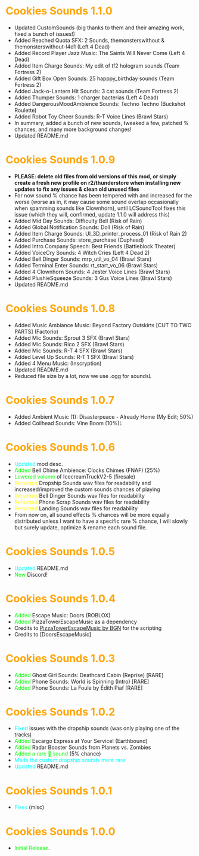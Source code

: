 # <span style="color:orange">Cookies Sounds 1.1.0</span>

- Updated CustomSounds (big thanks to them and their amazing work, fixed a bunch of issues!)
- Added Reached Quota SFX: 2 Sounds, themonsterswithout & themonsterswithout-l4d1 (Left 4 Dead)
- Added Record Player Jazz Music: The Saints Will Never Come (Left 4 Dead)
- Added Item Charge Sounds: My edit of tf2 hologram sounds (Team Fortress 2)
- Added Gift Box Open Sounds: 25 happpy_birthday sounds (Team Fortress 2)
- Added Jack-o-Lantern Hit Sounds: 3 cat sounds (Team Fortress 2) 
- Added Thumper Sounds: 1 charger bacterias (Left 4 Dead)
- Added DangerousMoodAmbience Sounds: Techno Techno (Buckshot Roulette)
- Added Robot Toy Cheer Sounds: R-T Voice Lines (Brawl Stars)
- In summary, added a bunch of new sounds, tweaked a few, patched % chances, and many more background changes!
- Updated README.md

# <span style="color:orange">Cookies Sounds 1.0.9</span>

- **PLEASE: delete old files from old versions of this mod, or simply create a fresh new profile on r2/thunderstore when installing new updates to fix any issues & clean old unused files**
- For now sound % chance has been tempered with and increased for the worse (worse as in, it may cause some sound overlap occasionally when spamming sounds like Clownhorn), until LCSoundTool fixes this issue (which they will, confirmed, update 1.1.0 will address this)
- Added Mid Day Sounds: Difficulty Bell (Risk of Rain)
- Added Global Notification Sounds: Doll (Risk of Rain)
- Added Item Charge Sounds: UI_3D_printer_process_01 (Risk of Rain 2)
- Added Purchase Sounds: store_purchase (Cuphead)
- Added Intro Company Speech: Best Friends (Battleblock Theater)
- Added VoiceCry Sounds: 4 Witch Cries (Left 4 Dead 2)
- Added Bell Dinger Sounds: mrp_util_vo_04 (Brawl Stars)
- Added Terminal Enter Sounds: rt_start_vo_06 (Brawl Stars)
- Added 4 Clownhorn Sounds: 4 Jester Voice Lines (Brawl Stars)
- Added PlushieSqueeze Sounds: 3 Gus Voice Lines (Brawl Stars)
- Updated README.md

# <span style="color:orange">Cookies Sounds 1.0.8</span>

- Added Music Ambiance Music: Beyond Factory Outskirts [CUT TO TWO PARTS] (Factorio)
- Added Mic Sounds: Sprout 3 SFX (Brawl Stars)
- Added Mic Sounds: Rico 2 SFX (Brawl Stars)
- Added Mic Sounds: R-T 4 SFX (Brawl Stars)
- Added Level Up Sounds: R-T 1 SFX (Brawl Stars)
- Added 4 Menu Music: (Inscryption)
- Updated README.md
- Reduced file size by a lot, now we use .ogg for soundsL


# <span style="color:orange">Cookies Sounds 1.0.7</span>

- Added Ambient Music (1): Disasterpeace - Already Home (My Edit; 50%)
- Added Coilhead Sounds: Vine Boom (10%)L

# <span style="color:orange">Cookies Sounds 1.0.6</span>

- <span style="color:cyan">Updated</span> mod desc.
- <span style="color:lime">Added</span> Bell Chime Ambience: Clocks Chimes (FNAF) (25%)
- <span style="color:lime">Lowered volume</span> of IcecreamTruckV2-5 (firesale)
- <span style="color:yellow">Renamed</span> Dropship Sounds wav files for readability and increased/improved the custom sounds chances of playing
- <span style="color:yellow">Renamed</span> Bell Dinger Sounds wav files for readability
- <span style="color:yellow">Renamed</span> Phone Scrap Sounds wav files for readability
- <span style="color:yellow">Renamed</span> Landing Sounds wav files for readability
- From now on, all sound effects % chances will be more equally distributed unless I want to have a specific rare % chance, I will slowly but surely update, optimize & rename each sound file.

# <span style="color:orange">Cookies Sounds 1.0.5</span>

- <span style="color:cyan">Updated</span> README.md
- <span style="color:lime">New</span> Discord!

# <span style="color:orange">Cookies Sounds 1.0.4</span>

- <span style="color:lime">Added</span> Escape Music: Doors (ROBLOX)
- <span style="color:lime">Added</span> PizzaTowerEscapeMusic as a dependency
- Credits to [PizzaTowerEscapeMusic by BGN](https://thunderstore.io/c/lethal-company/p/BGN/PizzaTowerEscapeMusic/) for the scripting
- Credits to [DoorsEscapeMusic]

# <span style="color:orange">Cookies Sounds 1.0.3</span>

- <span style="color:lime">Added</span> Ghost Girl Sounds: Deathcard Cabin (Reprise) [RARE]
- <span style="color:lime">Added</span> Phone Sounds: World is Spinning (Intro) [RARE]
- <span style="color:lime">Added</span> Phone Sounds: La Foule by Édith Piaf [RARE]

# <span style="color:orange">Cookies Sounds 1.0.2</span>

- <span style="color:cyan">Fixed</span> issues with the dropship sounds (was only playing one of the tracks)
- <span style="color:lime">Added</span> Escargo Express at Your Service! (Earthbound)
- <span style="color:lime">Added</span> Radar Booster Sounds from Planets vs. Zombies
- <span style="color:lime">Added a rare 🔔 sound</span> (5% chance)
- <span style="color:cyan">Made the custom dropship sounds more rare</span>
- <span style="color:cyan">Updated</span> README.md

# <span style="color:orange">Cookies Sounds 1.0.1</span>

- <span style="color:cyan">Fixes</span> (misc)

# <span style="color:orange">Cookies Sounds 1.0.0</span>

- <span style="color:lime">Initial Release</span>.
